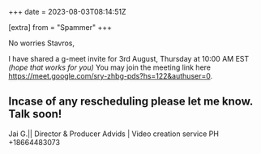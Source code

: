 +++
date = 2023-08-03T08:14:51Z

[extra]
from = "Spammer"
+++

No worries Stavros,

I have shared a g-meet invite for 3rd August, Thursday at 10:00 AM EST *(hope
that works for you)*
You may join the meeting link here
<https://meet.google.com/sry-zhbg-pds?hs=122&authuser=0>.

Incase of any rescheduling please let me know.
Talk soon!
--
Jai G.|| Director & Producer
Advids | Video creation service
PH +18664483073
